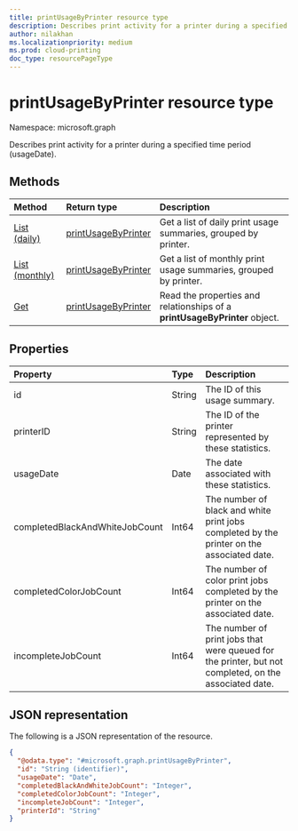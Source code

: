 ```yaml
---
title: printUsageByPrinter resource type
description: Describes print activity for a printer during a specified time period (usageDate).
author: nilakhan
ms.localizationpriority: medium
ms.prod: cloud-printing
doc_type: resourcePageType
---
```


# printUsageByPrinter resource type

Namespace: microsoft.graph

Describes print activity for a printer during a specified time period (usageDate).

## Methods
|Method|Return type|Description|
|:---|:---|:---|
| [List (daily)](../api/reportroot-list-dailyprintusagebyprinter.md) | [printUsageByPrinter](printUsageByPrinter.md) | Get a list of daily print usage summaries, grouped by printer. |
| [List (monthly)](../api/reportroot-list-monthlyprintusagebyprinter.md) | [printUsageByPrinter](printUsageByPrinter.md) | Get a list of monthly print usage summaries, grouped by printer. |
| [Get](../api/printUsageByPrinter-get.md) | [printUsageByPrinter](printUsageByPrinter.md) | Read the properties and relationships of a **printUsageByPrinter** object. |

## Properties
|Property|Type|Description|
|:---|:---|:---|
|id|String|The ID of this usage summary.|
|printerID|String|The ID of the printer represented by these statistics.|
|usageDate|Date|The date associated with these statistics.|
|completedBlackAndWhiteJobCount|Int64|The number of black and white print jobs completed by the printer on the associated date.|
|completedColorJobCount|Int64|The number of color print jobs completed by the printer on the associated date.|
|incompleteJobCount|Int64|The number of print jobs that were queued for the printer, but not completed, on the associated date.|

## JSON representation
The following is a JSON representation of the resource.
<!-- {
  "blockType": "resource",
  "keyProperty": "id",
  "@odata.type": "microsoft.graph.printUsageByPrinter",
  "openType": false
}
-->
``` json
{
  "@odata.type": "#microsoft.graph.printUsageByPrinter",
  "id": "String (identifier)",
  "usageDate": "Date",
  "completedBlackAndWhiteJobCount": "Integer",
  "completedColorJobCount": "Integer",
  "incompleteJobCount": "Integer",
  "printerId": "String"
}
```


